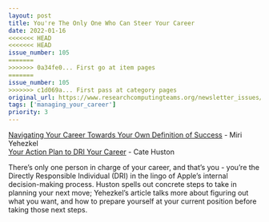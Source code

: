 ```yaml
---
layout: post
title: You're The Only One Who Can Steer Your Career
date: 2022-01-16
<<<<<<< HEAD
<<<<<<< HEAD
issue_number: 105
=======
>>>>>>> 0a34fe0... First go at item pages
=======
issue_number: 105
>>>>>>> c1d069a... First pass at category pages
original_url: https://www.researchcomputingteams.org/newsletter_issues/0105
tags: ['managing_your_career']
priority: 3
---
```


<!-- markdownlint-disable MD033 -->
<!-- markdownlint-disable MD041 -->
<!-- markdownlint-disable MD049 -->

[Navigating Your Career Towards Your Own Definition of Success](https://medium.com/@miryeh/navigating-your-career-towards-your-own-definition-of-success-cb66ef83dcf8) - Miri Yehezkel<br/>
[Your Action Plan to DRI Your Career](https://cate.blog/2021/12/20/your-action-plan-to-dri-your-career/) - Cate Huston

There’s only one person in charge of your career, and that’s you - you’re the Directly Responsible Individual (DRI) in the lingo of Apple’s internal decision-making process.  Huston spells out concrete steps to take in planning your next move; Yehezkel’s article talks more about figuring out what you want, and how to prepare yourself at your current position before taking those next steps.
